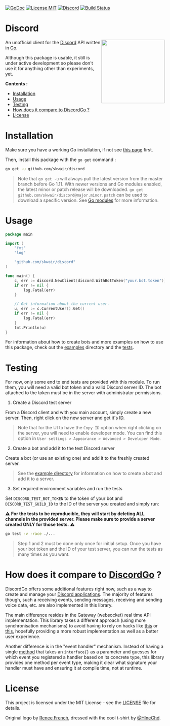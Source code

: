 [![GoDoc](https://img.shields.io/badge/godoc-reference-blue.svg?style=flat-square)](https://godoc.org/github.com/skwair/discord)
[![License MIT](https://img.shields.io/badge/license-MIT-lightgrey.svg?style=flat-square)](LICENSE)
[![Discord](https://img.shields.io/badge/Discord-online-7289DA.svg?style=flat-square)](https://discord.gg/3sVFWQC)
[![Build Status](https://travis-ci.org/skwair/discord.svg?branch=master)](https://travis-ci.org/skwair/discord)


# Discord

<img align="right" height="200" src=".github/discord-gopher.png">

An unofficial client for the [Discord](http://discordapp.com) API written in [Go](https://golang.org).

Although this package is usable, it still is under active development so please don't use it for anything other than experiments, yet.

**Contents :**

- [Installation](#installation)
- [Usage](#usage)
- [Testing](#testing)
- [How does it compare to DiscordGo ?](#how-does-it-compare-to-discordgo-)
- [License](#license)

# Installation

Make sure you have a working Go installation, if not see [this page](https://golang.org/dl) first.

Then, install this package with the `go get` command :

```sh
go get -u github.com/skwair/discord
```

> Note that `go get -u` will always pull the latest version from the master branch before Go 1.11. With newer versions and Go modules enabled, the latest minor or patch release will be downloaded. `go get github.com/skwair/discord@major.minor.patch` can be used to download a specific version. See [Go modules](https://github.com/golang/go/wiki/Modules#how-to-upgrade-and-downgrade-dependencies) for more information.

# Usage

```go
package main

import (
	"fmt"
	"log"

	"github.com/skwair/discord"
)

func main() {
    c, err := discord.NewClient(discord.WithBotToken("your.bot.token"))
    if err != nil {
        log.Fatal(err)
    }

    // Get information about the current user.
    u, err := c.CurrentUser().Get()
    if err != nil {
        log.Fatal(err)
    }
    fmt.Println(u)
}
```

For information about how to create bots and more examples on how to use this package, check out the [examples](https://github.com/skwair/discord/blob/master/examples) directory and the [tests](https://github.com/skwair/discord/blob/master/discord_test.go).

# Testing

For now, only some end to end tests are provided with this module. To run them, you will need a valid bot token and a valid Discord server ID. The bot attached to the token must be in the server with administrator permissions.

1. Create a Discord test server

From a Discord client and with you main account, simply create a new server. Then, right click on the new server and get it's ID.

> Note that for the UI to have the `Copy ID` option when right clicking on the server, you will need to enable developer mode. You can find this option in `User settings > Appearance > Advanced > Developer Mode`.

2. Create a bot and add it to the test Discord server

Create a bot (or use an existing one) and add it to the freshly created server.

> See the [example directory](https://github.com/skwair/discord/blob/master/examples) for information on how to create a bot and add it to a server.

3. Set required environment variables and run the tests

Set `DISCORD_TEST_BOT_TOKEN` to the token of your bot and `DISCORD_TEST_GUILD_ID` to the ID of the server you created and simply run:

⚠️ **For the tests to be reproducible, they will start by deleting ALL channels in the provided server. Please make sure to provide a server created ONLY for those tests.** ⚠️

```bash
go test -v -race ./...
```

> Step 1 and 2 must be done only once for initial setup. Once you have your bot token and the ID of your test server, you can run the tests as many times as you want.

# How does it compare to [DiscordGo](https://github.com/bwmarrin/discordgo) ?

DiscordGo offers some additional features right now, such as a way to create and manage your [Discord applications](https://discordapp.com/developers/applications/me). The majority of features though, such a receiving events, sending messages, receiving and sending voice data, etc. are also implemented in this library.

The main difference resides in the Gateway (websocket) real time API implementation. This library takes a different approach (using more synchronisation mechanisms) to avoid having to rely on hacks like [this](https://github.com/bwmarrin/discordgo/blob/8325a6bf6dd6c91ed4040a1617b07287b8fb0eba/wsapi.go#L868) or [this](https://github.com/bwmarrin/discordgo/blob/8325a6bf6dd6c91ed4040a1617b07287b8fb0eba/wsapi.go#L822), hopefully providing a more robust implementation as well as a better user experience.

Another difference is in the "event handler" mechanism. Instead of having a single [method](https://github.com/bwmarrin/discordgo/blob/73f6772a2b7cc95e29c462e4f15bf07cbe0d3854/event.go#L111) that takes an `interface{}` as a parameter and guesses for which event you registered a handler based on its concrete type, this library provides one method per event type, making it clear what signature your handler must have and ensuring it at compile time, not at runtime.

# License

This project is licensed under the MIT License - see the [LICENSE](https://github.com/skwair/discord/blob/master/LICENSE) file for details.

Original logo by [Renee French](https://instagram.com/reneefrench), dressed with the cool t-shirt by [@HlneChd](https://twitter.com/hlnechd).
